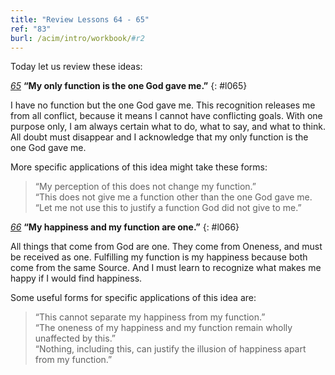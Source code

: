 ```yaml
---
title: "Review Lessons 64 - 65"
ref: "83"
burl: /acim/intro/workbook/#r2
---
```


Today let us review these ideas:

[*65*](/workbook/l065/?r=1) **“My only function is the one God gave me.”**
{: #l065}

I have no function but the one God gave me. This recognition releases me
from all conflict, because it means I cannot have conflicting goals. With
one purpose only, I am always certain what to do, what to say, and what
to think. All doubt must disappear and I acknowledge that my only
function is the one God gave me.

More specific applications of this idea might take these forms:

> “My perception of this does not change my function.”<br/>
> “This does not give me a function other than the one God gave me.<br/>
> “Let me not use this to justify a function God did not give to me.”

[*66*](/workbook/l066/?r=1) **“My happiness and my function are one.”**
{: #l066}

All things that come from God are one. They come from Oneness, and must
be received as one. Fulfilling my function is my happiness because both
come from the same Source. And I must learn to recognize what makes me
happy if I would find happiness.

Some useful forms for specific applications of this idea are:

> “This cannot separate my happiness from my function.”<br/>
> “The oneness of my happiness and my function remain wholly unaffected by this.”<br/>
> “Nothing, including this, can justify the illusion of happiness apart from my function.”

